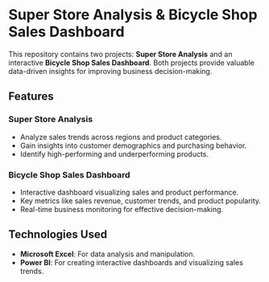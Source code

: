 # Super Store Analysis & Bicycle Shop Sales Dashboard

This repository contains two projects: **Super Store Analysis** and an interactive **Bicycle Shop Sales Dashboard**. Both projects provide valuable data-driven insights for improving business decision-making.

## Features

### Super Store Analysis
- Analyze sales trends across regions and product categories.
- Gain insights into customer demographics and purchasing behavior.
- Identify high-performing and underperforming products.

### Bicycle Shop Sales Dashboard
- Interactive dashboard visualizing sales and product performance.
- Key metrics like sales revenue, customer trends, and product popularity.
- Real-time business monitoring for effective decision-making.

## Technologies Used
- **Microsoft Excel**: For data analysis and manipulation.
- **Power BI**: For creating interactive dashboards and visualizing sales trends.


